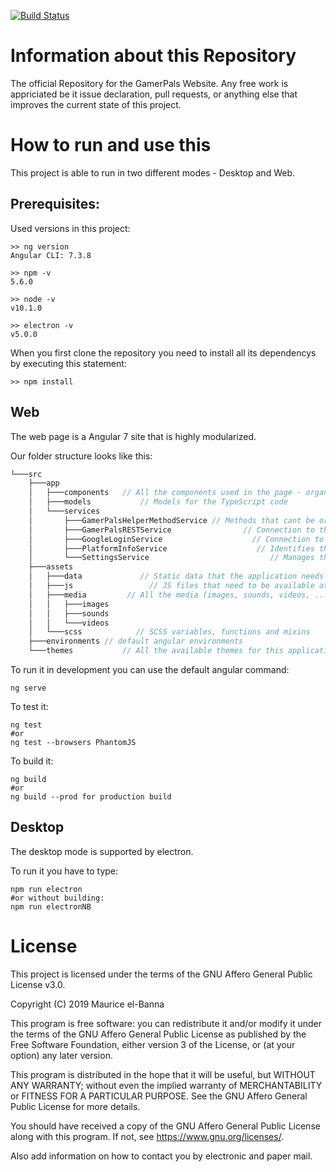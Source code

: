 [![Build Status](https://travis-ci.org/gamerpals/WebClient.svg?branch=master)](https://travis-ci.org/gamerpals/WebClient)

# Information about this Repository
The official Repository for the GamerPals Website.
Any free work is appriciated be it issue declaration, pull requests, or anything else that improves the current state of this project.

# How to run and use this
This project is able to run in two different modes - Desktop and Web.

## Prerequisites:
Used versions in this project:
```
>> ng version
Angular CLI: 7.3.8
```
```
>> npm -v
5.6.0
```
```
>> node -v
v10.1.0
```
```
>> electron -v
v5.0.0
```
When you first clone the repository you need to install all its dependencys by executing this statement:

```
>> npm install
```


## Web
The web page is a Angular 7 site that is highly modularized.

Our folder structure looks like this:

```javascript
└───src
    ├───app
    │   ├───components   // All the components used in the page - organized in subfolders
    │   ├───models           // Models for the TypeScript code
    │   └───services
    │       ├───GamerPalsHelperMethodService // Methods that cant be organized in some other service, but is often used
    │       ├───GamerPalsRESTService                // Connection to the GamerPals backend
    │       ├───GoogleLoginService                    // Connection to Google Login API
    │       ├───PlatformInfoService                    // Identifies the current platform
    │       └───SettingsService                           // Manages the settings for the site
    ├───assets
    │   ├───data             // Static data that the application needs (for Example a countrylist)
    │   ├───js                 // JS files that need to be available at runtime
    │   ├───media         // All the media (images, sounds, videos, ...)
    │   │   ├───images
    │   │   ├───sounds
    │   │   └───videos
    │   └───scss            // SCSS variables, functions and mixins
    ├───environments // default angular environments
    └───themes           // All the available themes for this applicatio
```
To run it in development you can use the default angular command:
```
ng serve
```
To test it:
```
ng test
#or
ng test --browsers PhantomJS
```
To build it:
```
ng build
#or
ng build --prod for production build
```

## Desktop
The desktop mode is supported by electron.

To run it you have to type:
```
npm run electron
#or without building:
npm run electronNB
```

# License
This project is licensed under the terms of the GNU Affero General Public License v3.0.

Copyright (C) 2019 Maurice el-Banna

This program is free software: you can redistribute it and/or modify
it under the terms of the GNU Affero General Public License as published
by the Free Software Foundation, either version 3 of the License, or
(at your option) any later version.

This program is distributed in the hope that it will be useful,
but WITHOUT ANY WARRANTY; without even the implied warranty of
MERCHANTABILITY or FITNESS FOR A PARTICULAR PURPOSE.  See the
GNU Affero General Public License for more details.

You should have received a copy of the GNU Affero General Public License
along with this program.  If not, see <https://www.gnu.org/licenses/>.

Also add information on how to contact you by electronic and paper mail.
